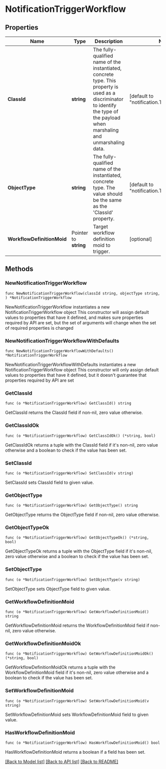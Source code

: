 # NotificationTriggerWorkflow

## Properties

Name | Type | Description | Notes
------------ | ------------- | ------------- | -------------
**ClassId** | **string** | The fully-qualified name of the instantiated, concrete type. This property is used as a discriminator to identify the type of the payload when marshaling and unmarshaling data. | [default to "notification.TriggerWorkflow"]
**ObjectType** | **string** | The fully-qualified name of the instantiated, concrete type. The value should be the same as the &#39;ClassId&#39; property. | [default to "notification.TriggerWorkflow"]
**WorkflowDefinitionMoid** | Pointer to **string** | Target workflow definition moid to trigger. | [optional] 

## Methods

### NewNotificationTriggerWorkflow

`func NewNotificationTriggerWorkflow(classId string, objectType string, ) *NotificationTriggerWorkflow`

NewNotificationTriggerWorkflow instantiates a new NotificationTriggerWorkflow object
This constructor will assign default values to properties that have it defined,
and makes sure properties required by API are set, but the set of arguments
will change when the set of required properties is changed

### NewNotificationTriggerWorkflowWithDefaults

`func NewNotificationTriggerWorkflowWithDefaults() *NotificationTriggerWorkflow`

NewNotificationTriggerWorkflowWithDefaults instantiates a new NotificationTriggerWorkflow object
This constructor will only assign default values to properties that have it defined,
but it doesn't guarantee that properties required by API are set

### GetClassId

`func (o *NotificationTriggerWorkflow) GetClassId() string`

GetClassId returns the ClassId field if non-nil, zero value otherwise.

### GetClassIdOk

`func (o *NotificationTriggerWorkflow) GetClassIdOk() (*string, bool)`

GetClassIdOk returns a tuple with the ClassId field if it's non-nil, zero value otherwise
and a boolean to check if the value has been set.

### SetClassId

`func (o *NotificationTriggerWorkflow) SetClassId(v string)`

SetClassId sets ClassId field to given value.


### GetObjectType

`func (o *NotificationTriggerWorkflow) GetObjectType() string`

GetObjectType returns the ObjectType field if non-nil, zero value otherwise.

### GetObjectTypeOk

`func (o *NotificationTriggerWorkflow) GetObjectTypeOk() (*string, bool)`

GetObjectTypeOk returns a tuple with the ObjectType field if it's non-nil, zero value otherwise
and a boolean to check if the value has been set.

### SetObjectType

`func (o *NotificationTriggerWorkflow) SetObjectType(v string)`

SetObjectType sets ObjectType field to given value.


### GetWorkflowDefinitionMoid

`func (o *NotificationTriggerWorkflow) GetWorkflowDefinitionMoid() string`

GetWorkflowDefinitionMoid returns the WorkflowDefinitionMoid field if non-nil, zero value otherwise.

### GetWorkflowDefinitionMoidOk

`func (o *NotificationTriggerWorkflow) GetWorkflowDefinitionMoidOk() (*string, bool)`

GetWorkflowDefinitionMoidOk returns a tuple with the WorkflowDefinitionMoid field if it's non-nil, zero value otherwise
and a boolean to check if the value has been set.

### SetWorkflowDefinitionMoid

`func (o *NotificationTriggerWorkflow) SetWorkflowDefinitionMoid(v string)`

SetWorkflowDefinitionMoid sets WorkflowDefinitionMoid field to given value.

### HasWorkflowDefinitionMoid

`func (o *NotificationTriggerWorkflow) HasWorkflowDefinitionMoid() bool`

HasWorkflowDefinitionMoid returns a boolean if a field has been set.


[[Back to Model list]](../README.md#documentation-for-models) [[Back to API list]](../README.md#documentation-for-api-endpoints) [[Back to README]](../README.md)


